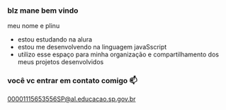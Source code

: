 ### blz mane bem vindo 

meu nome e plinu

- estou estudando na alura
- estou me desenvolvendo na linguagem javaSscript
- utilizo esse espaço para minha organização e compartilhamento dos meus projetos desenvolvidos 

### você vc entrar em contato comigo 📫


00001115653556SP@al.educacao.sp.gov.br 
